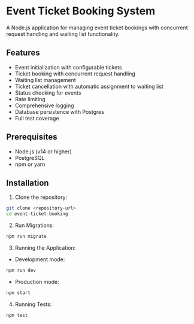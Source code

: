 # Event Ticket Booking System

A Node.js application for managing event ticket bookings with concurrent request handling and waiting list functionality.

## Features

- Event initialization with configurable tickets
- Ticket booking with concurrent request handling
- Waiting list management
- Ticket cancellation with automatic assignment to waiting list
- Status checking for events
- Rate limiting
- Comprehensive logging
- Database persistence with Postgres
- Full test coverage

## Prerequisites

- Node.js (v14 or higher)
- PostgreSQL
- npm or yarn

## Installation

1. Clone the repository:
```bash
git clone <repository-url>
cd event-ticket-booking 
```

2. Run Migrations:
```bash
npm run migrate
```
3. Running the Application:

- Development mode:
```bash
npm run dev
```
- Production mode:
```bash
npm start
```

4. Running Tests:
```bash
npm test
```